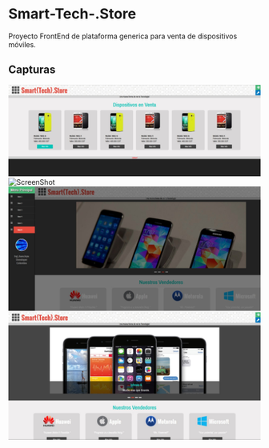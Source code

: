 Smart-Tech-.Store
=================

Proyecto FrontEnd de plataforma generica para venta de dispositivos móviles.

Capturas
-------------------
![ScreenShot](/ScreenShots/1.jpg)
![ScreenShot](/ScreenShots/2.jpg)
![ScreenShot](/ScreenShots/3.jpg)
![ScreenShot](/ScreenShots/4.jpg)